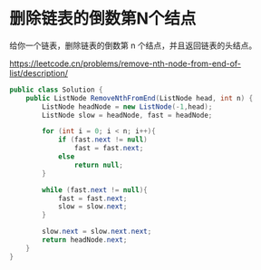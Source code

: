 # 删除链表的倒数第N个结点

给你一个链表，删除链表的倒数第 n 个结点，并且返回链表的头结点。

https://leetcode.cn/problems/remove-nth-node-from-end-of-list/description/

```c#
public class Solution {
    public ListNode RemoveNthFromEnd(ListNode head, int n) {
        ListNode headNode = new ListNode(-1,head);
        ListNode slow = headNode, fast = headNode;

        for (int i = 0; i < n; i++){
            if (fast.next != null)
                fast = fast.next;
            else
                return null;
        }

        while (fast.next != null){
            fast = fast.next;
            slow = slow.next;
        }

        slow.next = slow.next.next;
        return headNode.next;
    }
}
```
